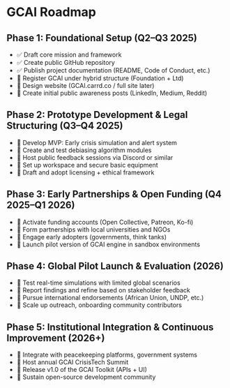 # GCAI Roadmap

## Phase 1: Foundational Setup (Q2–Q3 2025)
- ✅ Draft core mission and framework
- ✅ Create public GitHub repository
- ✅ Publish project documentation (README, Code of Conduct, etc.)
- 🔄 Register GCAI under hybrid structure (Foundation + Ltd)
- 🔄 Design website (GCAI.carrd.co / full site later)
- 🔄 Create initial public awareness posts (LinkedIn, Medium, Reddit)

## Phase 2: Prototype Development & Legal Structuring (Q3–Q4 2025)
- 🔄 Develop MVP: Early crisis simulation and alert system
- 🔄 Create and test debiasing algorithm modules
- 🔄 Host public feedback sessions via Discord or similar
- 🔄 Set up workspace and secure basic equipment
- 🔄 Draft and adopt licensing + ethical framework

## Phase 3: Early Partnerships & Open Funding (Q4 2025–Q1 2026)
- 🔄 Activate funding accounts (Open Collective, Patreon, Ko-fi)
- 🔄 Form partnerships with local universities and NGOs
- 🔄 Engage early adopters (governments, think tanks)
- 🔄 Launch pilot version of GCAI engine in sandbox environments

## Phase 4: Global Pilot Launch & Evaluation (2026)
- 🔄 Test real-time simulations with limited global scenarios
- 🔄 Report findings and refine based on stakeholder feedback
- 🔄 Pursue international endorsements (African Union, UNDP, etc.)
- 🔄 Scale up outreach, onboarding community contributors

## Phase 5: Institutional Integration & Continuous Improvement (2026+)
- 🔄 Integrate with peacekeeping platforms, government systems
- 🔄 Host annual GCAI CrisisTech Summit
- 🔄 Release v1.0 of the GCAI Toolkit (APIs + UI)
- 🔄 Sustain open-source development community
